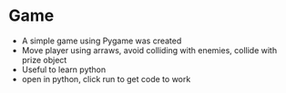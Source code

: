 # Game
- A simple game using Pygame was created
- Move player using arraws, avoid colliding with enemies, collide with prize object
- Useful to learn python
- open in python, click run to get code to work
